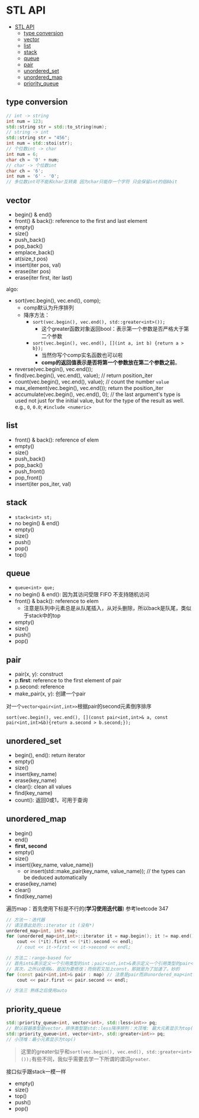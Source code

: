 # STL API

- [STL API](#stl-api)
  - [type conversion](#type-conversion)
  - [vector](#vector)
  - [list](#list)
  - [stack](#stack)
  - [queue](#queue)
  - [pair](#pair)
  - [unordered\_set](#unordered_set)
  - [unordered\_map](#unordered_map)
  - [priority\_queue](#priority_queue)


## type conversion

```cpp
// int -> string
int num = 123;
std::string str = std::to_string(num);
// string -> int
std::string str = "456";
int num = std::stoi(str);
// 个位数int -> char
int num = 6;
char ch = '0' + num;
// char -> 个位数int
char ch = '6';
int num = '6' - '0';
// 多位数int可不能和char互转奥 因为char只能存一个字符 只会保留int的低8bit
```

## vector

- begin() & end()
- front() & back(): reference to the first and last element
- empty()
- size()
- push_back()
- pop_back()
- emplace_back()
- at(size_t pos)
- insert(iter pos, val)
- erase(iter pos)
- erase(iter first, iter last)

algo:

- sort(vec.begin(), vec.end(), comp);
  - comp默认为升序排列
  - 降序方法：
    - `sort(vec.begin(), vec.end(), std::greater<int>());`
      - 这个greater函数对象返回bool：表示第一个参数是否严格大于第二个参数
    - `sort(vec.begin(), vec.end(), [](int a, int b) {return a > b});`
      - 当然你写个comp实名函数也可以啦
      - **comp的返回值表示是否将第一个参数放在第二个参数之前**。
- reverse(vec.begin(), vec.end());
- find(vec.begin(), vec.end(), value); // return position_iter
- count(vec.begin(), vec.end(), value); // count the number `value`
- max_element(vec.begin(), vec.end()); return the position_iter
- accumulate(vec.begin(), vec.end(), 0); // the last argument's type is used not just for the initial value, but for the type of the result as well. e.g., `0`, `0.0`; `#include <numeric>`

## list

- front() & back(): reference of elem
- empty()
- size()
- push_back()
- pop_back()
- push_front()
- pop_front()
- insert(iter pos_iter, val)

## stack

- `stack<int> st;`
- no begin() & end()
- empty()
- size()
- push()
- pop()
- top()

## queue

- `queue<int> que;`
- no begin() & end(): 因为其访问受限 FIFO 不支持随机访问
- front() & back(): reference to elem
  - 注意是队列中元素总是从队尾插入，从对头删除，所以back是队尾，类似于stack中的top
- empty()
- size()
- push()
- pop()

## pair

- pair(x, y): construct
- p.**first**: reference to the first element of pair
- p.second: reference
- make_pair(x, y): 创建一个pair

对一个`vector<pair<int,int>>`根据pair的second元素倒序排序

`sort(vec.begin(), vec.end(), [](const pair<int,int>& a, const pair<int,int>&b){return a.second > b.second;});`

## unordered_set

- begin(), end(): return iterator
- empty()
- size()
- insert(key_name)
- erase(key_name)
- clear(): clean all values
- find(key_name)
- count(): 返回0或1，可用于查询

## unordered_map

- begin()
- end()
- **first, second**
- empty()
- size()
- insert({key_name, value_name})
  - or insert(std::make_pair(key_name, value_name)); // the types can be deduced automatically
- erase(key_name)
- clear()
- find(key_name)

遍历map：首先使用下标是不行的(**学习使用迭代器**)
参考leetcode 347

```cpp
// 方法一：迭代器
// 请注意此处的::iterator it (没有*)
unrdered_map<int, int> map;
for (unordered_map<int,int>::iterator it = map.begin(); it != map.end(); ++it)
    cout << (*it).first << (*it).second << endl;
    // cout << it->first << it->second << endl;

// 方法二：range-based for
// 首先int&表示定义一个引用类型的int；pair<int,int>&表示定义一个引用类型的pair<int,int>
// 其次，之所以使用&，是因为要修改；而倘若又加上const，那就是为了加速了。妙的
for (const pair<int,int>& pair : map) // 注意是pair而非unordered_map<int,int>
    cout << pair.first << pair.second << endl;

// 方法三 熟练之后使用auto
```

## priority_queue

```cpp
std::priority_queue<int, vector<int>, std::less<int>> pq;
// 默认容器类型是vector，排序类型是std::less降序排列：大顶堆: 最大元素显示为top()
std::priority_queue<int, vector<int>, std::greater<int>> pq;
// 小顶堆：最小元素显示为top()
```

> 这里的greater似乎和`sort(vec.begin(), vec.end(), std::greater<int>());`有些不同，我似乎需要去学一下所谓的谓词`greater`.

接口似乎跟stack一模一样

- empty()
- size()
- top()
- push()
- pop()